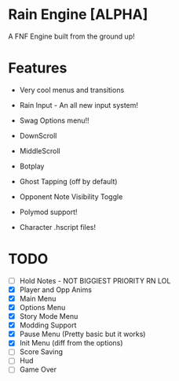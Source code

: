 # Rain Engine [ALPHA]

A FNF Engine built from the ground up!

# Features

* Very cool menus and transitions

* Rain Input - An all new input system!

* Swag Options menu!!

* DownScroll

* MiddleScroll

* Botplay

* Ghost Tapping (off by default)

* Opponent Note Visibility Toggle

* Polymod support!

* Character .hscript files!

# TODO

- [ ] Hold Notes - NOT BIGGIEST PRIORITY RN LOL
- [x] Player and Opp Anims
- [x] Main Menu
- [x] Options Menu
- [x] Story Mode Menu
- [x] Modding Support
- [x] Pause Menu (Pretty basic but it works)
- [x] Init Menu (diff from the options)
- [ ] Score Saving
- [ ] Hud
- [ ] Game Over
